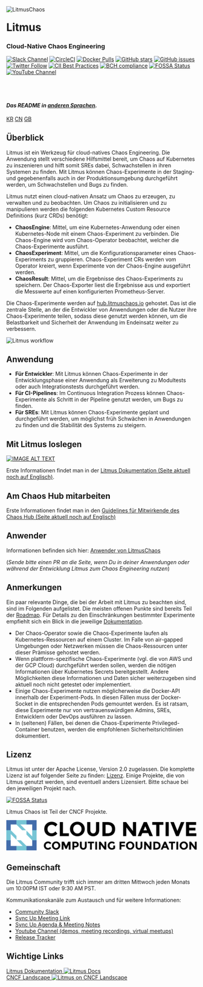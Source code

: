 <img alt="LitmusChaos" src="https://landscape.cncf.io/logos/litmus.svg" width="200" align="left">

# Litmus
### Cloud-Native Chaos Engineering

[![Slack Channel](https://img.shields.io/badge/Slack-Join-purple)](https://slack.litmuschaos.io)
[![CircleCI](https://circleci.com/gh/litmuschaos/litmus/tree/master.svg?style=shield)](https://app.circleci.com/pipelines/github/litmuschaos/litmus)
[![Docker Pulls](https://img.shields.io/docker/pulls/litmuschaos/chaos-operator.svg)](https://hub.docker.com/r/litmuschaos/chaos-operator)
[![GitHub stars](https://img.shields.io/github/stars/litmuschaos/litmus?style=social)](https://github.com/litmuschaos/litmus/stargazers)
[![GitHub issues](https://img.shields.io/github/issues/litmuschaos/litmus)](https://github.com/litmuschaos/litmus/issues)
[![Twitter Follow](https://img.shields.io/twitter/follow/litmuschaos?style=social)](https://twitter.com/LitmusChaos)
[![CII Best Practices](https://bestpractices.coreinfrastructure.org/projects/3202/badge)](https://bestpractices.coreinfrastructure.org/projects/3202)
[![BCH compliance](https://bettercodehub.com/edge/badge/litmuschaos/litmus?branch=master)](https://bettercodehub.com/)
[![FOSSA Status](https://app.fossa.io/api/projects/git%2Bgithub.com%2Flitmuschaos%2Flitmus.svg?type=shield)](https://app.fossa.io/projects/git%2Bgithub.com%2Flitmuschaos%2Flitmus?ref=badge_shield)
[![YouTube Channel](https://img.shields.io/badge/YouTube-Subscribe-red)](https://www.youtube.com/channel/UCa57PMqmz_j0wnteRa9nCaw)
<br><br><br><br>

#### *Das README in [anderen Sprachen](translations/TRANSLATIONS.md).*

[KR](https://github.com/litmuschaos/litmus/blob/master/translations/README-ko.md) [CN](https://github.com/litmuschaos/litmus/blob/master/translations/README-chn.md) [GB](https://github.com/litmuschaos/litmus/blob/master/README.md)

## Überblick

Litmus ist ein Werkzeug für cloud-natives Chaos Engineering. Die Anwendung stellt
verschiedene Hilfsmittel bereit, um Chaos auf Kubernetes zu inszenieren und hilft
somit SREs dabei, Schwachstellen in ihren Systemen zu finden.
Mit Litmus können Chaos-Experimente in der Staging- und gegebenenfalls
auch in der Produktionsumgebung durchgeführt werden, um Schwachstellen und Bugs zu
finden.

Litmus nutzt einen cloud-nativen Ansatz um Chaos zu erzeugen, zu verwalten und zu
beobachten. Um Chaos zu initialisieren und zu manipulieren werden die folgenden
Kubernetes Custom Resource Definitions (kurz CRDs) benötigt:
- **ChaosEngine**: Mittel, um eine Kubernetes-Anwendung oder einen
  Kubernetes-Node mit einem Chaos-Experiment zu verbinden. Die Chaos-Engine wird
  vom Chaos-Operator beobachtet, welcher die Chaos-Experimente ausführt.
- **ChaosExperiment**: Mittel, um die Konfigurationsparameter eines
  Chaos-Experiments zu gruppieren. Chaos-Experiment CRs werden vom Operator
  kreiert, wenn Experimente von der Chaos-Engine ausgeführt werden.
- **ChaosResult**: Mittel, um die Ergebnisse des Chaos-Experiments zu
  speichern. Der Chaos-Exporter liest die Ergebnisse aus und exportiert die
  Messwerte auf einen konfigurierten Prometheus-Server.

Die Chaos-Experimente werden auf <a href="https://hub.litmuschaos.io" target="_blank">hub.litmuschaos.io</a> gehostet. Das ist die zentrale Stelle, an der die Entwickler von Anwendungen oder die Nutzer ihre Chaos-Experimente teilen, sodass diese genutzt werden können, um die Belastbarkeit und Sicherheit der Anwendung im Endeinsatz weiter zu verbessern. 

![Litmus workflow](/images/litmus-arch_1.png)

## Anwendung

- **Für Entwickler**: Mit Litmus können Chaos-Experimente in der
  Entwicklungsphase einer Anwendung als Erweiterung zu Modultests
  oder auch Integrationstests durchgeführt werden.
- **Für CI-Pipelines**: Im Continuous Integration Prozess können
  Chaos-Experimente als Schritt in der Pipeline genutzt werden, um Bugs zu
  finden.
- **Für SREs**: Mit Litmus können Chaos-Experimente geplant und durchgeführt
  werden, um möglichst früh Schwächen in Anwendungen zu finden und die
  Stabilität des Systems zu steigern.

## Mit Litmus loslegen

[![IMAGE ALT TEXT](images/maxresdefault.jpg)](https://youtu.be/W5hmNbaYPfM)

Erste Informationen findet man in der <a href="https://docs.litmuschaos.io/docs/next/getstarted.html" target="_blank">Litmus Dokumentation (Seite aktuell noch auf Englisch)</a>.

## Am Chaos Hub mitarbeiten

Erste Informationen findet man in den <a href="https://github.com/litmuschaos/community-charts/blob/master/CONTRIBUTING.md" target="_blank">Guidelines für Mitwirkende des Chaos Hub (Seite aktuell noch auf Englisch)</a>

## Anwender

Informationen befinden sich hier: <a href="https://github.com/litmuschaos/litmus/blob/master/ADOPTERS.md" target="_blank">Anwender von LitmusChaos</a>

(_Sende bitte einen PR an die Seite, wenn Du in deiner Anwendungen oder
während der Entwicklung Litmus zum Chaos Engineering nutzen_)

## Anmerkungen

Ein paar relevante Dinge, die bei der Arbeit mit Litmus zu beachten sind, sind im Folgenden
aufgelistet. Die meisten offenen Punkte sind bereits Teil der [Roadmap](./ROADMAP.nd). Für Details zu den
Einschränkungen bestimmter Experimente empfiehlt sich ein Blick in die
jeweilige [Dokumentation](https://docs.litmuschaos.io/docs/pod-delete/).

- Der Chaos-Operator sowie die Chaos-Experimente laufen als Kubernetes-Ressourcen auf einem Cluster. Im Falle von air-gapped Umgebungen oder Netzwerken müssen die Chaos-Ressourcen unter dieser Prämisse gehostet werden.
- Wenn plattform-spezifische Chaos-Experimente (vgl. die von AWS und der GCP Cloud) durchgeführt werden sollen, werden die nötigen Informationen über Kubernetes Secrets bereitgestellt. Andere Möglichkeiten diese Informationen und Daten sicher weiterzugeben sind aktuell noch nicht getestet oder implementiert.
- Einige Chaos-Experimente nutzen möglicherweise die Docker-API innerhalb der Experiment-Pods. In diesen Fällen muss der Docker-Socket in die entsprechenden Pods gemountet werden. Es ist ratsam, diese Experimente nur von vertrauenswürdigen Admins, SREs, Entwicklern oder DevOps ausführen zu lassen.
- In (seltenen) Fällen, bei denen die Chaos-Experimente Privileged-Container benutzen, werden die empfohlenen Sicherheitsrichtlinien dokumentiert.

## Lizenz

Litmus ist unter der Apache License, Version 2.0 zugelassen. Die komplette Lizenz
ist auf folgender Seite zu finden: [Lizenz](./LICENSE). Einige Projekte, die
von Litmus genutzt werden, sind eventuell anders Lizensiert.
Bitte schaue bei den jeweiligen Projekt nach.

[![FOSSA Status](https://app.fossa.io/api/projects/git%2Bgithub.com%2Flitmuschaos%2Flitmus.svg?type=large)](https://app.fossa.io/projects/git%2Bgithub.com%2Flitmuschaos%2Flitmus?ref=badge_large)


Litmus Chaos ist Teil der CNCF Projekte.

[![CNCF](https://github.com/cncf/artwork/blob/main/other/cncf/horizontal/color/cncf-color.png)](https://landscape.cncf.io/selected=litmus)

## Gemeinschaft

Die Litmus Community trifft sich immer am dritten Mittwoch jeden Monats um
10:00PM IST oder 9:30 AM PST.

Kommunikationskanäle zum Austausch und für weitere Informationen:

- [Community Slack](https://slack.litmuschaos.io)
- [Sync Up Meeting Link](https://zoom.us/j/91358162694)
- [Sync Up Agenda & Meeting Notes](https://hackmd.io/a4Zu_sH4TZGeih-xCimi3Q)
- [Youtube Channel (demos, meeting recordings, virtual meetups)](https://www.youtube.com/channel/UCa57PMqmz_j0wnteRa9nCaw)
- [Release Tracker](https://github.com/litmuschaos/litmus/milestones)

## Wichtige Links

<a href="https://docs.litmuschaos.io">
  Litmus Dokumentation <img src="https://avatars0.githubusercontent.com/u/49853472?s=200&v=4" alt="Litmus Docs" height="15">
</a>
<br>
<a href="https://landscape.cncf.io/selected=litmus">
  CNCF Landscape <img src="https://landscape.cncf.io/images/cncf-landscape-horizontal-color.svg" alt="Litmus on CNCF Landscape" height="15">
</a>
